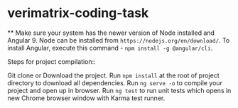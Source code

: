 # verimatrix-coding-task

** Make sure your system has the newer version of Node installed and Angular 9.
Node can be installed from `https://nodejs.org/en/download/`.
To install Angular, execute this command - `npm install -g @angular/cli`.

Steps for project compilation::

Git clone or Download the project.
Run `npm install` at the root of project directory to download all dependencies.
Run `ng serve -o` to compile your project and open up in browser.
Run `ng test` to run unit tests which opens in new Chrome browser window with Karma test runner.
